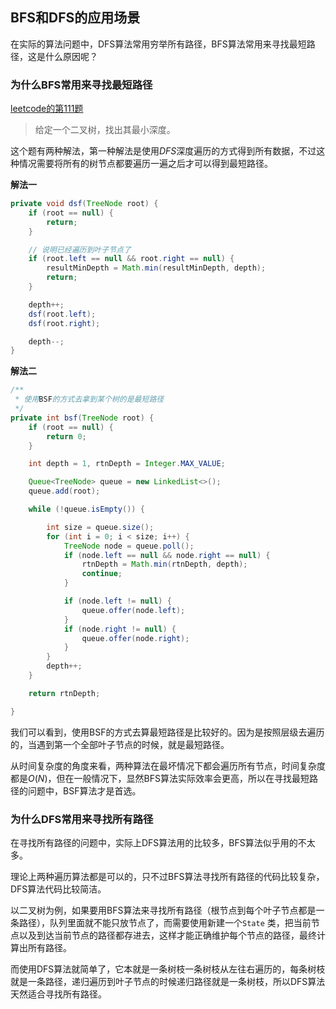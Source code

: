 ## BFS和DFS的应用场景

在实际的算法问题中，DFS算法常用穷举所有路径，BFS算法常用来寻找最短路径，这是什么原因呢？

### 为什么BFS常用来寻找最短路径

[leetcode的第111题](https://leetcode.cn/problems/minimum-depth-of-binary-tree/description/)


> 给定一个二叉树，找出其最小深度。


这个题有两种解法，第一种解法是使用*DFS*深度遍历的方式得到所有数据，不过这种情况需要将所有的树节点都要遍历一遍之后才可以得到最短路径。

**解法一** 

```java
private void dsf(TreeNode root) {
    if (root == null) {
        return;
    }

    // 说明已经遍历到叶子节点了
    if (root.left == null && root.right == null) {
        resultMinDepth = Math.min(resultMinDepth, depth);
        return;
    }

    depth++;
    dsf(root.left);
    dsf(root.right);

    depth--;
}

```


**解法二** 
```java
/**
 * 使用BSF的方式去拿到某个树的是最短路径
 */
private int bsf(TreeNode root) {
    if (root == null) {
        return 0;
    }

    int depth = 1, rtnDepth = Integer.MAX_VALUE;

    Queue<TreeNode> queue = new LinkedList<>();
    queue.add(root);

    while (!queue.isEmpty()) {

        int size = queue.size();
        for (int i = 0; i < size; i++) {
            TreeNode node = queue.poll();
            if (node.left == null && node.right == null) {
                rtnDepth = Math.min(rtnDepth, depth);
                continue;
            }

            if (node.left != null) {
                queue.offer(node.left);
            }
            if (node.right != null) {
                queue.offer(node.right);
            }
        }
        depth++;
    }

    return rtnDepth;

}
```

我们可以看到，使用BSF的方式去算最短路径是比较好的。因为是按照层级去遍历的，当遇到第一个全部叶子节点的时候，就是最短路径。

从时间复杂度的角度来看，两种算法在最坏情况下都会遍历所有节点，时间复杂度都是$O(N)$，但在一般情况下，显然BFS算法实际效率会更高，所以在寻找最短路径的问题中，BSF算法才是首选。

### 为什么DFS常用来寻找所有路径

在寻找所有路径的问题中，实际上DFS算法用的比较多，BFS算法似乎用的不太多。

理论上两种遍历算法都是可以的，只不过BFS算法寻找所有路径的代码比较复杂，DFS算法代码比较简洁。

以二叉树为例，如果要用BFS算法来寻找所有路径（根节点到每个叶子节点都是一条路径），队列里面就不能只放节点了，而需要使用新建一个`State` 类，把当前节点以及到达当前节点的路径都存进去，这样才能正确维护每个节点的路径，最终计算出所有路径。

而使用DFS算法就简单了，它本就是一条树枝一条树枝从左往右遍历的，每条树枝就是一条路径，递归遍历到叶子节点的时候递归路径就是一条树枝，所以DFS算法天然适合寻找所有路径。



